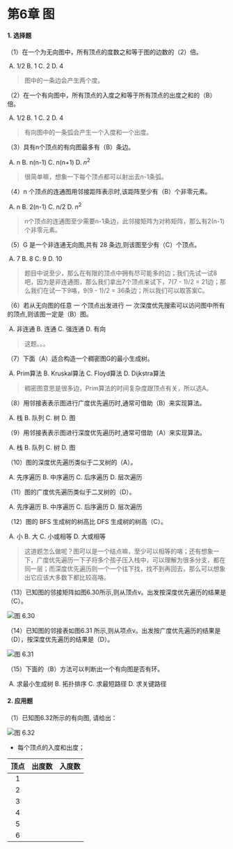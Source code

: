 # 第6章	图



#### 1. 选择题

（1）在一个为无向图中，所有顶点的度数之和等于图的边数的（2）倍。

​	A.	1/2				B.	1				C.	2				D.	4

> 图中的一条边会产生两个度。

（2）在一个有向图中，所有顶点的入度之和等于所有顶点的出度之和的（B）倍。

​	A.	1/2				B.	1				C.	2				D.	4

> 有向图中的一条弧会产生一个入度和一个出度。

（3）具有n个顶点的有向图最多有（B）条边。

​	A.	n					B.	n(n-1)				C.	n(n+1)				D.	$n^2$

> 很简单嘛，想象一下每个顶点都可以射出去n-1条弧。

（4）n 个顶点的连通图用邻接距阵表示时,该距阵至少有（B）个非零元素。

​	A.	n					B.	2(n-1)				C.	n/2					D.	$n^2$

> n个顶点的连通图至少需要n-1条边，此邻接矩阵为对称矩阵，那么有2(n-1)个非零元素。

（5）G 是一个非连通无向图,共有 28 条边,则该图至少有（C）个顶点。

​	A.	7					B.	8						C.	9						D.	10

> 题目中说至少，那么在有限的顶点中拥有尽可能多的边；我们先试一试8吧，因为是非连通图，那么我们拿出7个顶点来试下，7(7 - 1)/2 = 21边；那么我们在试一下9咯，9(9 - 1)/2 = 36条边；所以我们可以取答案C。

（6）若从无向图的任意 一 个顶点出发进行 一 次深度优先搜索可以访问图中所有的顶点,则该图一定是（B）图。

​	A.	非连通				B.	连通				C.	强连通				D.	有向

> 这题。。。

（7）下面（A）适合构造一个稠密图G的最小生成树。

​	A.	Prim算法			B.	Kruskal算法				C.	Floyd算法				D.	Dijkstra算法

> 稠密图意思是很多边，Prim算法的时间复杂度跟顶点有关，所以选A。

（8）用邻接表表示图进行广度优先遍历时,通常可借助（B）来实现算法。

​	A.	栈						B.	队列							C.	树								D.	图

（9）用邻接表表示图进行深度优先遍历时,通常可借助（A）来实现算法。

​	A.	栈						B.	队列							C.	树								D.	图

（10）图的深度优先遍历类似于二叉树的（A）。

​	A.	先序遍历			B.	中序遍历			C.	后序遍历				D.	层次遍历

（11）图的广度优先遍历类似于二叉树的（D）。

​	A.	先序遍历			B.	中序遍历			C.	后序遍历				D.	层次遍历

（12）图的 BFS 生成树的树高比 DFS 生成树的树高（C）。

​	A.	小				B.	大				C.	小或相等				D.	大或相等

> 这道题怎么做呢？图可以是一个结点嘛，至少可以相等的咯；还有想象一下，广度优先遍历一下子将多个孩子压入栈中，可以理解为很多分支，都在同一层；而深度优先遍历则一个一个往下找，找不到再回去，那么可以想象出它应该大多数下都比较高咯。

（13）已知图的邻接矩阵如图6.30所示,则从顶点v。出发按深度优先遍历的结果是（C）。

![图 6.30]()

（14）已知图的邻接表如图6.31 所示,则从项点v。出发按广度优先遍历的结果是（D），按深度优先遍历的结果是（D）。

![图 6.31]()

（15）下面的（B）方法可以判断出一个有向图是否有环。

​	A.	求最小生成树		B.	拓扑排序		C.	求最短路径		D.	求关键路径 

#### 2. 应用题

（1）已知图6.32所示的有向图, 请给出：

![图 6.32]()

- 每个顶点的入度和出度；

| 顶点 | 出度数 | 入度数 |
| :--: | :----: | :----: |
|  1   |        |        |
|  2   |        |        |
|  3   |        |        |
|  4   |        |        |
|  5   |        |        |
|  6   |        |        |

